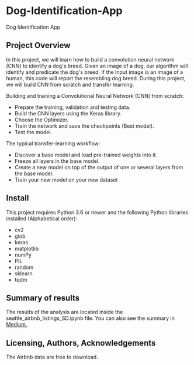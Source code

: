 # Dog-Identification-App
Dog Identification App

## Project Overview
In this project, we will learn how to build a convolution neural network (CNN) to identify a dog's breed. Given an image of a dog, our algorithm will identify and predicate the dog's breed. If the input image is an image of a human, this code will report the resembling dog breed. During this project, we will build CNN from scratch and transfer learning.

Building and training a Convolutional Neural Network (CNN) from scratch: 
- Prepare the training, validation and testing data.
- Build the CNN layers using the Keras library.
- Choose the Optimizer.
- Train the network and save the checkpoints (Best model).
- Test the model.

The typical transfer-learning workflow:
- Discover a base model and load pre-trained weights into it.
- Freeze all layers in the base model.
- Create a new model on top of the output of one or several layers from the base model.
- Train your new model on your new dataset


 

## Install
This project requires Python 3.6 or newer and the following Python libraries installed (Alphabetical order):

- cv2
- glob
- keras
- matplotlib
- numPy
- PIL
- random
- sklearn
- tqdm

## Summary of results
The results of the analysis are located inside the seattle_airbnb_listings_SD.ipynb file.
You can also see the summary in <a href="https://sebelan-danishvar.medium.com/a-statistical-analysis-of-airbnb-listings-in-seattle-looking-to-dig-deeper-into-data-bf9e7777b4cf
">Medium </a>. 

## Licensing, Authors, Acknowledgements
The Airbnb data are free to download. 



